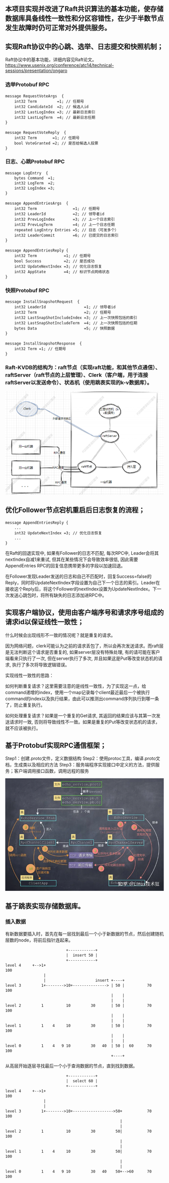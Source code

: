 ## 本项目实现并改进了Raft共识算法的基本功能，使存储数据库具备线性一致性和分区容错性，在少于半数节点发生故障时仍可正常对外提供服务。

## 实现Raft协议中的心跳、选举、日志提交和快照机制；

Raft协议中的基本功能，详细内容见Raft论文。
https://www.usenix.org/conference/atc14/technical-sessions/presentation/ongaro

### 选举Protobuf RPC
```
message RequestVoteArgs  {
	int32 Term         =1; // 任期号
	int32 CandidateId  =2; // 候选人id
	int32 LastLogIndex =3; // 最新日志索引
	int32 LastLogTerm  =4; // 最新日志任期
}

message RequestVoteReply  {
	int32 Term       =1; // 任期号
	bool VoteGranted =2; // 是否给候选人投票
}
```

### 日志、心跳Protobuf RPC
```
message LogEntry  {
    bytes Command  =1;
	int32 LogTerm  =2;
	int32 LogIndex =3;
}

message AppendEntriesArgs  {
	int32 Term                =1; // 任期号
	int32 LeaderId            =2; // 领导者id
	int32 PrevLogIndex        =3; // 上一个日志索引
	int32 PrevLogTerm         =4; // 上一个日志任期
	repeated LogEntry Entries =5; // 日志（可发多个）
	int32 LeaderCommit        =6; // 已提交的日志索引
}

message AppendEntriesReply {
	int32 Term            =1; // 任期号
	bool Success          =2; // 是否成功
	int32 UpdateNextIndex =3; // 优化日志恢复
	int32 AppState        =4; // 标识节点网络状态
}
```

### 快照Protobuf RPC
```
message InstallSnapshotRequest  {
	int32 LeaderId                 =1; // 领导者id
	int32 Term                     =2; // 任期号
	int32 LastSnapShotIncludeIndex =3; // 上一次快照包括的索引
	int32 LastSnapShotIncludeTerm  =4; // 上一次快照包括的任期
	bytes Data                     =5; // 快照数据
}

message InstallSnapshotResponse  {
	int32 Term =1; // 任期号
}
```

### Raft-KVDB的结构为：raft节点（实现raft功能，和其他节点通信）、raftServer（raft节点的上层管理）、Clerk（客户端，用于连接raftServer以发送命令）、状态机（使用跳表实现的k-v数据库）。

![](pic/raft_architecture.png)

## 优化Follower节点宕机重启后日志恢复的流程；

```
message AppendEntriesReply {
	...
	int32 UpdateNextIndex =3; // 优化日志恢复
	...
}
```

在Raft的回退实现中, 如果有Follower的日志不匹配, 每次RPC中, Leader会将其nextIndex自减1来重试, 但其在某些情况下会导致效率很低, 因此需要AppendEntries RPC的回复信息携带更多的字段以加速回退。

在Follower发现Leader发送的日志和自己不匹配时，回复Success=false的Reply，同时将UpdateNextIndex字段设置为自己下一个日志的索引。Leader在接收这个Reply后，将这个Follower的nextIndex设置为UpdateNextIndex。下一次发送心跳包时，将所有缺失的日志添加进RPC中。

## 实现客户端协议，使用由客户端序号和请求序号组成的请求id以保证线性一致性；

什么时候会出现线形不一致的情况呢？就是重复的请求。

因为网络问题，clerk可能认为之前的请求丢包了，所以会再次发送请求。而raft层是无法判断这个请求是否重复的, 如果server层没有特殊处理, 有的请可能在客户端看来只执行了一次, 但在server执行了多次, 并且如果这是Put等改变状态机的请求, 执行了多次将导致逻辑错误。

实现线性一致性的思路：

如何判断重复请求？这里需要注意的是线性一致性，为了实现这一点，给command递增的index，使用一个map记录每个client最近最后一个被执行command的index以及执行结果，由此可以推测出command序列执行到哪一条了，防止重复执行。

如何处理重复请求？如果是一个重复的Get请求, 其返回的结果应该与其第一次发送请求时一致, 否则将导致线性不一致。如果是重复的Put等改变状态机的请求，就不应该被执行。

## 基于Protobuf实现RPC通信框架；

Step1：创建.proto文件，定义数据结构
Step2：使用protoc工具，编译.proto文档，生成类以及相应的方法
Step3：服务端程序实现接口中定义的方法，提供服务；客户端调用接口函数，调用远程的服务

![](pic/protobuf.png)

## 基于跳表实现存储数据库。

### 插入数据
有新数据要插入时，首先在每一层找到最后一个小于新数据的节点，然后创建随机层数的node，将前后指针连起来。
```
                           +------------+
                           |  insert 50 |
                           +------------+
level 4     +-->1+                                                      100
                 |
                 |                      insert +----+
level 3         1+-------->10+---------------> | 50 |          70       100
                                               |    |
                                               |    |
level 2         1          10         30       | 50 |          70       100
                                               |    |
                                               |    |
level 1         1    4     10         30       | 50 |          70       100
                                               |    |
                                               |    |
level 0         1    4   9 10         30   40  | 50 |  60      70       100
                                               +----+
```

从高层开始逐层寻找最后一个小于查询数据的节点，直到找到数据。
```
                           +------------+
                           |  select 60 |
                           +------------+
level 4     +-->1+                                                      100
                 |
                 |
level 3         1+-------->10+------------------>50+           70       100
                                                   |
                                                   |
level 2         1          10         30         50|           70       100
                                                   |
                                                   |
level 1         1    4     10         30         50|           70       100
                                                   |
                                                   |
level 0         1    4   9 10         30   40    50+-->60      70       100
```
